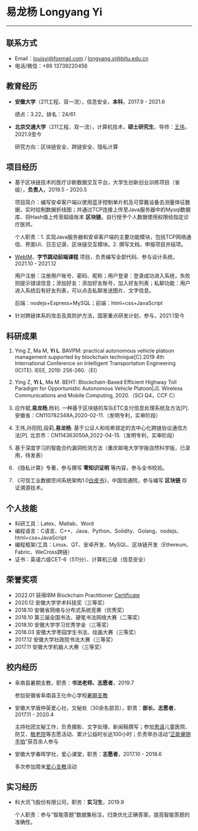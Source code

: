 # 易龙杨 Longyang Yi

---

## 联系方式

- Email：louisyi@foxmail.com / longyang.yi@bjtu.edu.cn
- 电话/微信：+86 13739220456

## 教育经历

- __安徽大学__（211工程、双一流），信息安全，__本科__，2017.9 - 2021.6

  绩点：3.22，排名：24/61

- __北京交通大学__（211工程、双一流），计算机技术，__硕士研究生__，导师：[王伟](http://infosec.bjtu.edu.cn/wangwei/)，2021.9至今

  研究方向：区块链安全、跨链安全、隐私计算

## 项目经历

- 基于区块链技术的医疗诊断数据交互平台，大学生创新创业训练项目（省级），__负责人__，2019.5 - 2020.5

  项目简介：编写安卓客户端以使用蓝牙控制单片机及可穿戴设备去测量体征数据，实时绘制数据折线图；并通过TCP连接上传至Java服务器中的Mysql数据库、将Hash值上传至超级账本 __区块链__，自行授予个人数据使用权限给指定诊疗医师。

  个人职责：1. 实现Java服务器和安卓客户端的主要功能模块，包括TCP网络通信、界面UI、日志记录、区块链交互模块。2. 撰写文档，申报项目并结项。

- [WebIM](https://github.com/longyangyi/WebIM)，__字节跳动前端课程__ 项目，负责编写全部代码、参与设计系统，2021.10 - 2021.12

  用户注册：注册用户账号、密码、昵称；用户登录：登录成功进入系统，失败则提示错误信息；添加好友：添加好友账号，加入好友列表；私聊功能：用户进入系统后有好友列表，可以点击私聊发送图片、文字信息。
  
  后端：nodejs+Express+MySQL；前端：html+css+JavaScript

- 针对跨链体系的攻击及其防护方法，国家重点研发计划，参与，2021.1至今


## 科研成果

1. Ying Z, Ma M, __Yi L__. BAVPM: practical autonomous vehicle platoon management supported by blockchain technique[C].2019 4th International Conference on Intelligent Transportation Engineering (ICITE). IEEE, 2019: 256-260.（EI）

2. Ying Z, __Yi L__, Ma M. BEHT: Blockchain-Based Efficient Highway Toll Paradigm for Opportunistic Autonomous Vehicle Platoon[J]. Wireless Communications and Mobile Computing, 2020.（SCI Q4，CCF C）

3. 应作斌,__易龙杨__,杨钊. 一种基于区块链的车队ETC支付信息处理系统及方法[P]. 安徽省：CN110782348A,2020-02-11.（发明专利，实审阶段）

4. 王伟,孙阳阳,段莉,__易龙杨__. 基于公证人和哈希锁定的去中心化跨链协议通信方法[P]. 北京市：CN114363050A,2022-04-15.（发明专利，实审阶段）

5. 基于深度学习的智能合约漏洞检测方法（重庆邮电大学学报自然科学版，已录用，待发表）

6. 《隐私计算》专著，参与撰写 __零知识证明__ 等内容，参与全书校验。

7. 《可信工业数据空间系统架构1.0[白皮书](http://www.caict.ac.cn/kxyj/qwfb/ztbg/202201/P020220125561909082218.pdf)》，中国信通院，参与编写 __区块链__ 存证溯源技术。


## 个人技能

- 科研工具：Latex、Matlab、Word
- 编程语言：C语言、C++、Java、Python、Solidity、Golang、nodejs、html+css+JavaScript
- 编程框架/工具：Linux、QT、安卓开发、MySQL、区块链开发（Ethereum、Fabric、WeCross跨链）
- 证书：英语六级CET-6（511分）、计算机三级（信息安全）

## 荣誉奖项

- 2022.01 获得IBM Blockchain Practitioner [Certificate](https://www.credly.com/badges/04cc780a-883c-4e5b-a78d-ff0a9c074c2c/print)
- 2020.12 安徽大学学术科技奖（三等奖）
- 2018.10 安徽省网络与分布式系统竞赛（优秀奖）
- 2018.10 第三届全国书法、硬笔书法网络大赛（二等奖）
- 2018.10 安徽大学学习优秀学金（三等奖）
- 2018.03 安徽大学枣园学生书法、绘画大赛（三等奖）
- 2017.12 安徽大学社政院书法大赛（三等奖）
- 2017.11 安徽大学机器人大赛（三等奖）

## 校内经历

- 阜南县暑期支教，职责：__书法老师、志愿者__，2019.7

  参加安徽省阜南县王化中心学校[暑期支教](https://mp.weixin.qq.com/s/bjRsgUkEp_9LkWBuDaWTPg)

- 安徽大学唐仲英爱心社，文秘处（30余名部员），职责：__部长、志愿者__，2017.11 - 2020.4

  主持社团文秘工作，负责摄影、文字处理、新闻稿撰写；参加[思语](https://mp.weixin.qq.com/s/YDQYDllXB0Ym2EurpSugbw)儿童医院、防艾、[敬老院](https://mp.weixin.qq.com/s/2Qg7dWrls6_LtkTHRALhZQ)等志愿活动、累计公益时长达100小时；负责举办活动“[正能量随手拍](https://mp.weixin.qq.com/s/uYTVEgMfEKEB2qfmNVYPPQ)”获百余人参与

- 安徽大学春晖学社，爱心课堂，职责：__志愿者__，2017.10 - 2018.6

  多次参加周末[爱心支教](https://mp.weixin.qq.com/s/LMNa-lutbY_ltHJeH7nyJg)活动

## 实习经历

- 科大讯飞股份有限公司，职务：__实习生__，2019.9

  个人职责：参与“智能答题”数据集标注，归类优化正确答案，提高智能答题的准确性。

